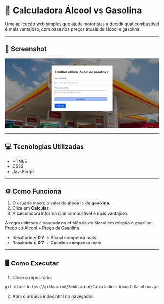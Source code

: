 # 🚗 Calculadora Álcool vs Gasolina

Uma aplicação web simples que ajuda motoristas a decidir qual combustível é mais vantajoso, com base nos preços atuais de álcool e gasolina.

---

## 📸 Screenshot

![Screenshot da Calculadora](/Screenshot.png)

---

## 💻 Tecnologias Utilizadas

- HTML5
- CSS3
- JavaScript

---

## ⚙️ Como Funciona

1. O usuário insere o valor do **álcool** e da **gasolina**.
2. Clica em **Calcular**.
3. A calculadora informa qual combustível é mais vantajoso.

A regra utilizada é baseada na eficiência do álcool em relação à gasolina:
  Preço do Álcool ÷ Preço da Gasolina

- Resultado **≤ 0,7** → Álcool compensa mais  
- Resultado **> 0,7** → Gasolina compensa mais

---

## 🖥️ Como Executar


1. Clone o repositório:  
```bash
git clone https://github.com/SeuUsuario/Calculadora-Alcool-Gasolina.git
```
2. Abra o arquivo index.html no navegador.


